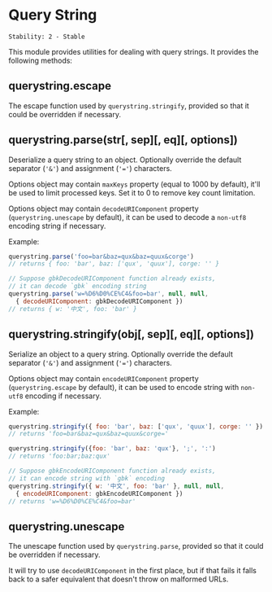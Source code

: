# Query String

    Stability: 2 - Stable

<!--name=querystring-->

This module provides utilities for dealing with query strings.
It provides the following methods:

## querystring.escape
<!-- YAML
added: v0.1.25
-->

The escape function used by `querystring.stringify`,
provided so that it could be overridden if necessary.

## querystring.parse(str[, sep][, eq][, options])
<!-- YAML
added: v0.1.25
-->

Deserialize a query string to an object.
Optionally override the default separator (`'&'`) and assignment (`'='`)
characters.

Options object may contain `maxKeys` property (equal to 1000 by default), it'll
be used to limit processed keys. Set it to 0 to remove key count limitation.

Options object may contain `decodeURIComponent` property (`querystring.unescape` by default),
it can be used to decode a `non-utf8` encoding string if necessary.

Example:

```js
querystring.parse('foo=bar&baz=qux&baz=quux&corge')
// returns { foo: 'bar', baz: ['qux', 'quux'], corge: '' }

// Suppose gbkDecodeURIComponent function already exists,
// it can decode `gbk` encoding string
querystring.parse('w=%D6%D0%CE%C4&foo=bar', null, null,
  { decodeURIComponent: gbkDecodeURIComponent })
// returns { w: '中文', foo: 'bar' }
```

## querystring.stringify(obj[, sep][, eq][, options])
<!-- YAML
added: v0.1.25
-->

Serialize an object to a query string.
Optionally override the default separator (`'&'`) and assignment (`'='`)
characters.

Options object may contain `encodeURIComponent` property (`querystring.escape` by default),
it can be used to encode string with `non-utf8` encoding if necessary.

Example:

```js
querystring.stringify({ foo: 'bar', baz: ['qux', 'quux'], corge: '' })
// returns 'foo=bar&baz=qux&baz=quux&corge='

querystring.stringify({foo: 'bar', baz: 'qux'}, ';', ':')
// returns 'foo:bar;baz:qux'

// Suppose gbkEncodeURIComponent function already exists,
// it can encode string with `gbk` encoding
querystring.stringify({ w: '中文', foo: 'bar' }, null, null,
  { encodeURIComponent: gbkEncodeURIComponent })
// returns 'w=%D6%D0%CE%C4&foo=bar'
```

## querystring.unescape
<!-- YAML
added: v0.1.25
-->

The unescape function used by `querystring.parse`,
provided so that it could be overridden if necessary.

It will try to use `decodeURIComponent` in the first place,
but if that fails it falls back to a safer equivalent that
doesn't throw on malformed URLs.
